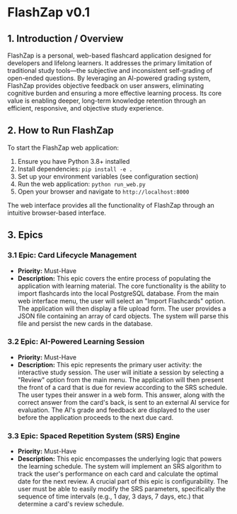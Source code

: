 # FlashZap v0.1

## **1. Introduction / Overview**

FlashZap is a personal, web-based flashcard application designed for developers and lifelong learners. It addresses the primary limitation of traditional study tools—the subjective and inconsistent self-grading of open-ended questions. By leveraging an AI-powered grading system, FlashZap provides objective feedback on user answers, eliminating cognitive burden and ensuring a more effective learning process. Its core value is enabling deeper, long-term knowledge retention through an efficient, responsive, and objective study experience.

## **2. How to Run FlashZap**

To start the FlashZap web application:

1. Ensure you have Python 3.8+ installed
2. Install dependencies: `pip install -e .`
3. Set up your environment variables (see configuration section)
4. Run the web application: `python run_web.py`
5. Open your browser and navigate to `http://localhost:8000`

The web interface provides all the functionality of FlashZap through an intuitive browser-based interface.

## **3. Epics**

### **3.1 Epic: Card Lifecycle Management**

*   **Priority:** Must-Have
*   **Description:** This epic covers the entire process of populating the application with learning material. The core functionality is the ability to import flashcards into the local PostgreSQL database. From the main web interface menu, the user will select an "Import Flashcards" option. The application will then display a file upload form. The user provides a JSON file containing an array of card objects. The system will parse this file and persist the new cards in the database.

### **3.2 Epic: AI-Powered Learning Session**

*   **Priority:** Must-Have
*   **Description:** This epic represents the primary user activity: the interactive study session. The user will initiate a session by selecting a "Review" option from the main menu. The application will then present the front of a card that is due for review according to the SRS schedule. The user types their answer in a web form. This answer, along with the correct answer from the card's back, is sent to an external AI service for evaluation. The AI's grade and feedback are displayed to the user before the application proceeds to the next due card.

### **3.3 Epic: Spaced Repetition System (SRS) Engine**

*   **Priority:** Must-Have
*   **Description:** This epic encompasses the underlying logic that powers the learning schedule. The system will implement an SRS algorithm to track the user's performance on each card and calculate the optimal date for the next review. A crucial part of this epic is configurability. The user must be able to easily modify the SRS parameters, specifically the sequence of time intervals (e.g., 1 day, 3 days, 7 days, etc.) that determine a card's review schedule.